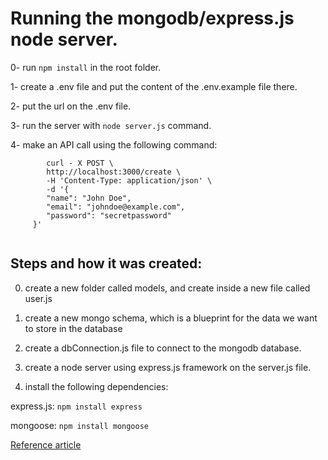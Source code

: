 # Running the mongodb/express.js node server.

0- run `npm install` in the root folder.

1- create a .env file and put the content of the .env.example file there.

2- put the url on the .env file.

3- run the server with `node server.js` command.

4- make an API call using the following command:

````
        curl - X POST \
        http://localhost:3000/create \
        -H 'Content-Type: application/json' \
        -d '{
        "name": "John Doe",
        "email": "johndoe@example.com",
        "password": "secretpassword"
     }'
  
 ````

## Steps and how it was created:

0. create a new folder called models, and create inside a new file called user.js

1. create a new mongo schema, which is a blueprint for the data we want to store in the database

2. create a dbConnection.js file to connect to the mongodb database.

3. create a node server using express.js framework on the server.js file.

4. install the following dependencies:

express.js: `npm install express`

mongoose: `npm install mongoose`

[Reference article](https://www.mongodb.com/developer/languages/javascript/getting-started-with-mongodb-and-mongoose/)
